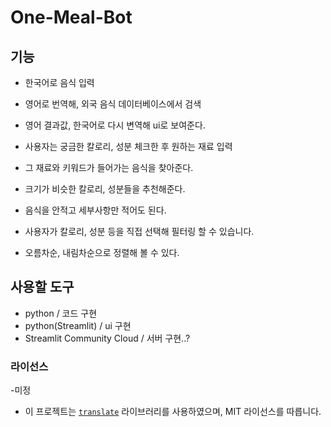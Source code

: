 # One-Meal-Bot

## 기능 
- 한국어로 음식 입력
- 영어로 번역해, 외국 음식 데이터베이스에서 검색
- 영어 결과값, 한국어로 다시 변역해 ui로 보여준다.

- 사용자는 궁금한 칼로리, 성분 체크한 후 원하는 재료 입력
- 그 재료와 키워드가 들어가는 음식을 찾아준다.
- 크기가 비슷한 칼로리, 성분들을 추천해준다.
- 음식을 안적고 세부사항만 적어도 된다. 

- 사용자가 칼로리, 성분 등을 직접 선택해 필터링 할 수 있습니다.
- 오름차순, 내림차순으로 정렬해 볼 수 있다.

## 사용할 도구
- python 
/ 코드 구현
- python(Streamlit) 
/ ui 구현
- Streamlit Community Cloud 
/ 서버 구현..?

### 라이선스
-미정

- 이 프로젝트는 [`translate`](https://github.com/terryyin/translate-python) 라이브러리를 사용하였으며, MIT 라이선스를 따릅니다.
